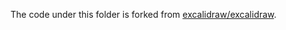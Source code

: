 The code under this folder is forked from [excalidraw/excalidraw](https://github.com/excalidraw/excalidraw).